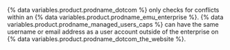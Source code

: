 {% data variables.product.prodname_dotcom %} only checks for conflicts within an {% data variables.product.prodname_emu_enterprise %}. {% data variables.product.prodname_managed_users_caps %} can have the same username or email address as a user account outside of the enterprise on {% data variables.product.prodname_dotcom_the_website %}.
